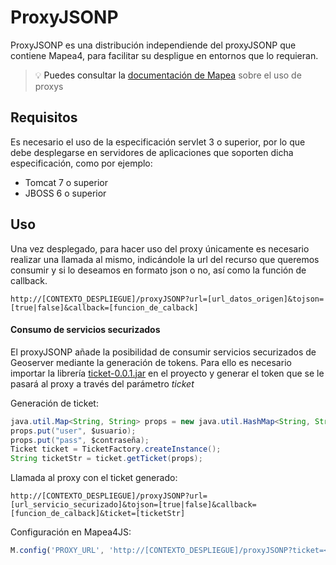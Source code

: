# ProxyJSONP
ProxyJSONP es una distribución independiende del proxyJSONP que contiene Mapea4, para facilitar su despligue en entornos que lo requieran.
> :bulb: <a> Puedes consultar la [documentación de Mapea](https://github.com/sigcorporativo-ja/Mapea4/wiki/Proxys) sobre el uso de proxys </a>

## Requisitos
Es necesario el uso de la especificación servlet 3 o superior, por lo que debe desplegarse en servidores de aplicaciones que soporten dicha especificación, como por ejemplo:
* Tomcat 7 o superior
* JBOSS 6 o superior 

## Uso
Una vez desplegado, para hacer uso del proxy únicamente es necesario realizar una llamada al mismo, indicándole la url del recurso que queremos consumir y si lo deseamos en formato json o no, así como la función de callback.
```
http://[CONTEXTO_DESPLIEGUE]/proxyJSONP?url=[url_datos_origen]&tojson=[true|false]&callback=[funcion_de_calback]
```

#### Consumo de servicios securizados
El proxyJSONP añade la posibilidad de consumir servicios securizados de Geoserver mediante la generación de tokens. Para ello es necesario importar la librería [ticket-0.0.1.jar](http://www.juntadeandalucia.es/madeja/repositoriodelibrerias/ja-external/es/guadaltel/framework/ticket/0.0.1/) en el proyecto y generar el token que se le pasará al proxy a través del parámetro _ticket_

Generación de ticket:
```java
java.util.Map<String, String> props = new java.util.HashMap<String, String>();
props.put("user", $usuario);
props.put("pass", $contraseña);
Ticket ticket = TicketFactory.createInstance();
String ticketStr = ticket.getTicket(props);
```
Llamada al proxy con el ticket generado:
```
http://[CONTEXTO_DESPLIEGUE]/proxyJSONP?url=[url_servicio_securizado]&tojson=[true|false]&callback=[funcion_de_calback]&ticket=[ticketStr]
```
Configuración en Mapea4JS:
```javascript
M.config('PROXY_URL', 'http://[CONTEXTO_DESPLIEGUE]/proxyJSONP?ticket=<%=ticketStr%>');
```

